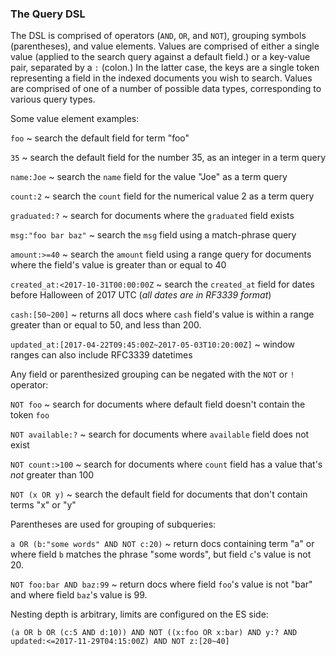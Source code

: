 ### The Query DSL

The DSL is comprised of operators (`AND`, `OR`, and `NOT`), grouping symbols (parentheses), and value elements.
Values are comprised of either a single value (applied to the search query against a default field.) or a key-value
pair, separated by a `:` (colon.) In the latter case, the keys are a single token representing a field in
the indexed documents you wish to search. Values are comprised of one of a number of possible data types,
corresponding to various query types.


Some value element examples:

`foo` ~ search the default field for term "foo"

`35` ~ search the default field for the number 35, as an integer in a term query

`name:Joe` ~ search the `name` field for the value "Joe" as a term query

`count:2` ~ search the `count` field for the numerical value 2 as a term query

`graduated:?` ~ search for documents where the `graduated` field exists

`msg:"foo bar baz"` ~ search the `msg` field using a match-phrase query

`amount:>=40` ~ search the `amount` field using a range query for documents where the field's value is greater than or equal to 40

`created_at:<2017-10-31T00:00:00Z` ~ search the `created_at` field for dates before Halloween of 2017 UTC (_all dates are in RF3339 format_)

`cash:[50~200]` ~ returns all docs where `cash` field's value is within a range greater than or equal to 50, and less than 200.

`updated_at:[2017-04-22T09:45:00Z~2017-05-03T10:20:00Z]` ~ window ranges can also include RFC3339 datetimes


Any field or parenthesized grouping can be negated with the `NOT` or `!` operator:

`NOT foo` ~ search for documents where default field doesn't contain the token `foo`

`NOT available:?` ~ search for documents where `available` field does not exist 

`NOT count:>100` ~ search for documents where `count` field has a value that's _not_ greater than 100

`NOT (x OR y)` ~ search the default field for documents that don't contain terms "x" or "y"


Parentheses are used for grouping of subqueries:

`a OR (b:"some words" AND NOT c:20)` ~ return docs containing term "a" or where field `b` matches the phrase "some words", but field `c`'s value is not 20.

`NOT foo:bar AND baz:99` ~ return docs where field `foo`'s value is not "bar" and where field `baz`'s value is 99.


Nesting depth is arbitrary, limits are configured on the ES side:

`(a OR b OR (c:5 AND d:10)) AND NOT ((x:foo OR x:bar) AND y:? AND updated:<=2017-11-29T04:15:00Z) AND NOT z:[20~40]`

